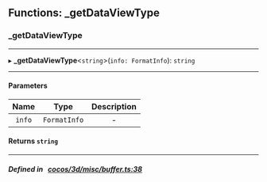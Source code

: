## Functions: _getDataViewType

### _getDataViewType


___
▸ **_getDataViewType**<`string`\>(`info: FormatInfo`): `string`
___


#### Parameters

| Name | Type | Description |
| :------: | :------: | :------: |
| `info` | `FormatInfo` | - |

#### Returns `string` 
___


##### Defined in &nbsp;   [cocos/3d/misc/buffer.ts:38](https://github.com/cocos-creator/engine/blob/c7bf6b8a9/cocos/3d/misc/buffer.ts#L38)&nbsp;
